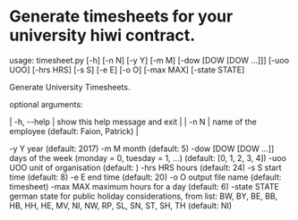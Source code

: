 # Generate timesheets for your university hiwi contract.

usage: timesheet.py [-h] [-n N] [-y Y] [-m M] [-dow [DOW [DOW ...]]]
                    [-uoo UOO] [-hrs HRS] [-s S] [-e E] [-o O] [-max MAX]
                    [-state STATE]

Generate University Timesheets.

optional arguments:

| -h, --help            | show this help message and exit |
|  -n N                 | name of the employee (default: Faion, Patrick) |

  -y Y                  year (default: 2017)
  -m M                  month (default: 5)
  -dow [DOW [DOW ...]]  days of the week (monday = 0, tuesday = 1, ...)
                        (default: [0, 1, 2, 3, 4])
  -uoo UOO              unit of organisation (default: )
  -hrs HRS              hours (default: 24)
  -s S                  start time (default: 8)
  -e E                  end time (default: 20)
  -o O                  output file name (default: timesheet)
  -max MAX              maximum hours for a day (default: 6)
  -state STATE          german state for public holiday considerations, from
                        list: BW, BY, BE, BB, HB, HH, HE, MV, NI, NW, RP, SL,
                        SN, ST, SH, TH (default: NI)